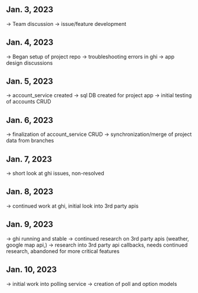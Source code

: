## Jan. 3, 2023 ##
-> Team discussion
-> issue/feature development

## Jan. 4, 2023 ##
-> Began setup of project repo
-> troubleshooting errors in ghi
-> app design discussions

## Jan. 5, 2023 ##
-> account_service created
-> sql DB created for project app
-> initial testing of accounts CRUD

## Jan. 6, 2023 ##
-> finalization of account_service CRUD
-> synchronization/merge of project data from branches

## Jan. 7, 2023 ##
-> short look at ghi issues, non-resolved

## Jan. 8, 2023 ##
-> continued work at ghi, initial look into 3rd party apis

## Jan. 9, 2023 ##
-> ghi running and stable
-> continued research on 3rd party apis (weather, google map api,)
-> research into 3rd party api callbacks, needs continued research, abandoned for more critical features

## Jan. 10, 2023 ##
-> initial work into polling service
-> creation of poll and option models
